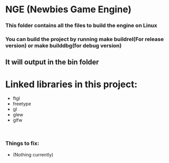 # NGE (Newbies Game Engine)

### This folder contains all the files to build the engine on Linux

### You can build the project by running make buildrel(For release version) or make builddbg(for debug version)
## It will output in the bin folder
# Linked libraries in this project:
<ul>
	<li>ftgl</li>
	<li>freetype</li>
	<li>gl</li>
	<li>glew</li>
	<li>glfw</li>
</ul><br/>

### Things to fix:
<ul>
	<li>(Nothing currently)</li>
</ul>